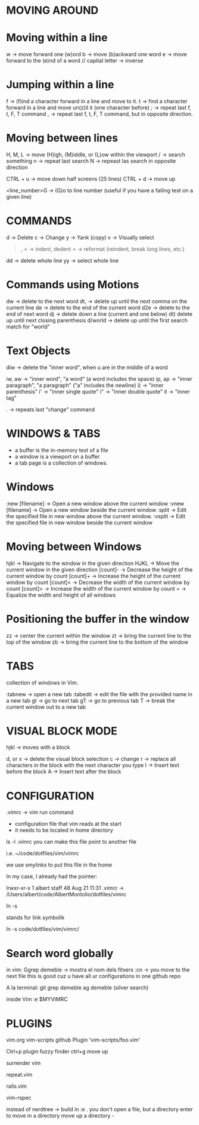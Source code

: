 # MOVING AROUND

# Moving within a line
w -> move forward one (w)ord
b -> move (b)ackward one word
e -> move forward to the (e)nd of a word
// capital letter -> inverse

# Jumping within a line
f<char> -> (f)ind a character forward in a line and move to it.
t<char> -> find a character forward in a line and move un(z)il it (one character before)
; -> repeat last f, t, F, T command
, -> repeat last f, t, F, T command, but in opposite direction.

# Moving between lines
H, M, L -> move (H)igh, (M)iddle, or (L)ow within the viewport
/<something> -> search something
n -> repeat last search
N -> repeast las search in opposite direction

CTRL + u -> move down half screens (25 lines)
CTRL + d -> move up

<line_number>G -> (G)o to line number (useful if you have a failing test on a given line)

# COMMANDS

d -> Delete
c -> Change
y -> Yank (copy)
v -> Visually select
>, < -> indent, dedent
= -> reformat (reindent, break long lines, etc.)

dd -> delete whole line
yy -> select whole line

# Commands using Motions
dw -> delete to the next word
dt, -> delete up until the next comma on the current line de -> delete to the end of the current word
d2e -> delete to the end of next word
dj -> delete down a line (current and one below)
dt) delete up until next closing parenthesis
d/world -> delete up until the first search match for "world"

# Text Objects
diw -> delete the "inner word", when u are in the middle of a word

iw, aw -> "inner word", "a word" (a word includes the space)
ip, ap -> "inner paragraph", "a paragraph" ("a" includes the newline)
i) -> "inner parenthesis"
i' -> "inner single quote"
i" -> "inner double quote"
it -> "inner tag"

. -> repeats last "change" command

# WINDOWS & TABS
- a buffer is the in-memory text of a file
- a window is a viewport on a buffer
- a tab page is a collection of windows.

# Windows
:new [filename] -> Open a new window above the current window
:vnew [filename] -> Open a new window beside the current window
:split <filename> -> Edit the specified file in new window above the current window.
:vsplit <filename> -> Edit the specified file in new window beside the current window

# Moving between Windows
<Ctrl-w>hjkl -> Navigate to the window in the given direction
<C-w>HJKL -> Move the current window in the given direction
[count]<C-w>- -> Decrease the height of the current window by count
[count]<C-w>+ -> Increase the height of the current window by count
[count]<C-w>< -> Decrease the width of the current window by count
[count]<C-w>> -> Increase the width of the current window by count
<C-w>= -> Equalize the width and height of all windows

# Positioning the buffer in the window
zz -> center the current within the window
zt -> bring the current line to the top of the window
zb -> bring the current line to the bottom of the window

# TABS
collection of windows in Vim.

:tabnew -> open a new tab
:tabedit <filename> -> edit the file with the provided name in a new tab
gt -> go to next tab
gT -> go to previous tab
<C-w>T -> break the current window out to a new tab

# VISUAL BLOCK MODE
<C-v>hjkl -> moves with a block

d, or x -> delete the visual block selection
c -> change
r -> replace all characters in the block with the next character you type
I -> Insert text before the block
A -> Insert text after the block

# CONFIGURATION

.vimrc -> vim run command
- configuration file that vim reads at the start
- it needs to be located in home directory

ls -l .vimrc
you can make this file point to another file

i.e. ~/code/dotfiles/vim/vimrc

we use smylinks to put this file in the home

In my case, I already had the pointer:

lrwxr-xr-x    1 albert  staff      48 Aug 21 11:31 .vimrc -> /Users/albert/code/AlbertMontolio/dotfiles/vimrc

ln -s

stands for link symbolik

ln -s code/dotfiles/vim/vimrc/

# Search word globally

in vim:
Ggrep demeble -> mostra el nom dels fitxers
:cn -> you move to the next file
this is good cuz u have all ur configurations in one github repo

A la terminal:
git grep demeble
ag demeble (silver search)





inside Vim
:e $MYVIMRC

# PLUGINS
vim.org
vim-scripts github
Plugin 'vim-scripts/foo.vim'

Ctrl+p plugin fuzzy finder
ctrl+g move up

surrender vim

repeat.vim

rails.vim

vim-rspec

instead of nerdtree -> build in :e .
you don't open a file, but a directory
enter to move in a directory
move up a directory -













